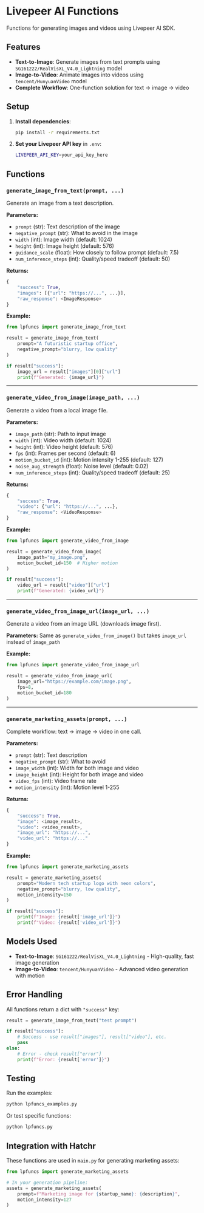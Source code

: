 # Livepeer AI Functions

Functions for generating images and videos using Livepeer AI SDK.

## Features

- **Text-to-Image**: Generate images from text prompts using `SG161222/RealVisXL_V4.0_Lightning` model
- **Image-to-Video**: Animate images into videos using `tencent/HunyuanVideo` model
- **Complete Workflow**: One-function solution for text → image → video

## Setup

1. **Install dependencies**:
   ```bash
   pip install -r requirements.txt
   ```

2. **Set your Livepeer API key** in `.env`:
   ```bash
   LIVEPEER_API_KEY=your_api_key_here
   ```

## Functions

### `generate_image_from_text(prompt, ...)`

Generate an image from a text description.

**Parameters:**
- `prompt` (str): Text description of the image
- `negative_prompt` (str): What to avoid in the image
- `width` (int): Image width (default: 1024)
- `height` (int): Image height (default: 576)
- `guidance_scale` (float): How closely to follow prompt (default: 7.5)
- `num_inference_steps` (int): Quality/speed tradeoff (default: 50)

**Returns:**
```python
{
    "success": True,
    "images": [{"url": "https://...", ...}],
    "raw_response": <ImageResponse>
}
```

**Example:**
```python
from lpfuncs import generate_image_from_text

result = generate_image_from_text(
    prompt="A futuristic startup office",
    negative_prompt="blurry, low quality"
)

if result["success"]:
    image_url = result["images"][0]["url"]
    print(f"Generated: {image_url}")
```

---

### `generate_video_from_image(image_path, ...)`

Generate a video from a local image file.

**Parameters:**
- `image_path` (str): Path to input image
- `width` (int): Video width (default: 1024)
- `height` (int): Video height (default: 576)
- `fps` (int): Frames per second (default: 6)
- `motion_bucket_id` (int): Motion intensity 1-255 (default: 127)
- `noise_aug_strength` (float): Noise level (default: 0.02)
- `num_inference_steps` (int): Quality/speed tradeoff (default: 25)

**Returns:**
```python
{
    "success": True,
    "video": {"url": "https://...", ...},
    "raw_response": <VideoResponse>
}
```

**Example:**
```python
from lpfuncs import generate_video_from_image

result = generate_video_from_image(
    image_path="my_image.png",
    motion_bucket_id=150  # Higher motion
)

if result["success"]:
    video_url = result["video"]["url"]
    print(f"Generated: {video_url}")
```

---

### `generate_video_from_image_url(image_url, ...)`

Generate a video from an image URL (downloads image first).

**Parameters:** Same as `generate_video_from_image()` but takes `image_url` instead of `image_path`

**Example:**
```python
from lpfuncs import generate_video_from_image_url

result = generate_video_from_image_url(
    image_url="https://example.com/image.png",
    fps=8,
    motion_bucket_id=180
)
```

---

### `generate_marketing_assets(prompt, ...)`

Complete workflow: text → image → video in one call.

**Parameters:**
- `prompt` (str): Text description
- `negative_prompt` (str): What to avoid
- `image_width` (int): Width for both image and video
- `image_height` (int): Height for both image and video
- `video_fps` (int): Video frame rate
- `motion_intensity` (int): Motion level 1-255

**Returns:**
```python
{
    "success": True,
    "image": <image_result>,
    "video": <video_result>,
    "image_url": "https://...",
    "video_url": "https://..."
}
```

**Example:**
```python
from lpfuncs import generate_marketing_assets

result = generate_marketing_assets(
    prompt="Modern tech startup logo with neon colors",
    negative_prompt="blurry, low quality",
    motion_intensity=150
)

if result["success"]:
    print(f"Image: {result['image_url']}")
    print(f"Video: {result['video_url']}")
```

## Models Used

- **Text-to-Image**: `SG161222/RealVisXL_V4.0_Lightning` - High-quality, fast image generation
- **Image-to-Video**: `tencent/HunyuanVideo` - Advanced video generation with motion

## Error Handling

All functions return a dict with `"success"` key:

```python
result = generate_image_from_text("test prompt")

if result["success"]:
    # Success - use result["images"], result["video"], etc.
    pass
else:
    # Error - check result["error"]
    print(f"Error: {result['error']}")
```

## Testing

Run the examples:

```bash
python lpfuncs_examples.py
```

Or test specific functions:

```bash
python lpfuncs.py
```

## Integration with Hatchr

These functions are used in `main.py` for generating marketing assets:

```python
from lpfuncs import generate_marketing_assets

# In your generation pipeline:
assets = generate_marketing_assets(
    prompt=f"Marketing image for {startup_name}: {description}",
    motion_intensity=127
)
```
